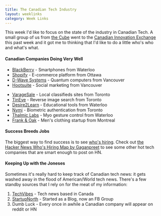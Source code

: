 ```yaml
---
title: The Canadian Tech Industry
layout: weeklinks
category: Week Links
---
```

This week I'd like to focus on the state of the industry in Canadian Tech. A
small group of us from [the Cube](http://mylambton.ca/theCube) went to the
[Canadian Innovation Exchange](http://www.canadianinnovationexchange.com) this
past week and it got me to thinking that I'd like to do a little who's who and
what's what.

#### Canadian Companies Doing Very Well

* [BlackBerry](http://ca.blackberry.com/) - Smartphones from Waterloo
* [Shopify](https://www.shopify.ca/) - E-commerce platform from Ottawa
* [D-Wave Systems](http://www.dwavesys.com/) - Quantum computers from Vancouver
* [Hootsuite](https://hootsuite.com/) - Social marketing from Vancouver
<!--more-->
* [VarageSale](https://www.varagesale.com/) - Local classifieds sites from Toronto
* [TinEye](http://www.tineye.com/) - Reverse image search from Toronto
* [Desire2Learn](http://www.desire2learn.com/) - Educational tools from Waterloo
* [Nymi](https://www.nymi.com/) - Biometric authentication from Toronto
* [Thalmic Labs](https://www.thalmic.com/) - Myo gesture control from Waterloo
* [Frank & Oak](https://ca.frankandoak.com/) - Men's clothing startup from Montreal

#### Success Breeds Jobs

The biggest way to find success is to see [who's hiring](http://www.techvibes.com/job/global).
Check out [the Hacker News Who's Hiring Map by Gaganpreet](http://gaganpreet.github.io/hn-hiring-mapped/src/web/)
to see some other hot tech companies that are smart enough to post on HN.

#### Keeping Up with the Joneses

Sometimes it's really hard to keep track of Canadian tech news: it gets washed
away in the flood of American/World tech news. There's a few standby sources that
I rely on for the meat of my information:

1. [TechVibes](http://www.techvibes.com/global) - Tech news based in Canada
2. [StartupNorth](http://startupnorth.ca/) - Started as a Blog, now an FB Group
3. Dumb Luck - Every once in awhile a Canadian company will appear on reddit or HN
